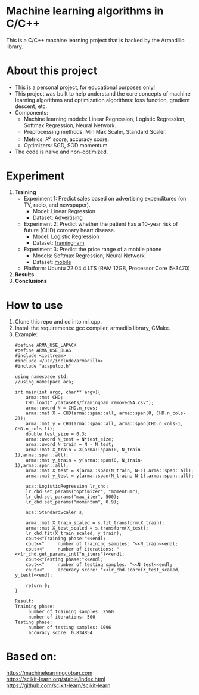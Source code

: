 # Machine learning algorithms in C/C++
This is a C/C++ machine learning project that is backed by the Armadillo library.
# About this project
- This is a personal project, for educational purposes only!
- This project was built to help understand the core concepts of machine learning algorithms and optimization algorithms: loss function, gradient descent, etc.
- Components:
    - Machine learning models: Linear Regression, Logistic Regression, Softmax Regression, Neural Network.
    - Preprocessing methods: Min Max Scaler, Standard Scaler.
    - Metrics: $R^2$ score, accuracy score.
    - Optimizers: SGD, SGD momentum.
- The code is naive and non-optimized.
# Experiment
1. **Training**
    - Experiment 1: Predict sales based on advertising expenditures (on TV, radio, and newspaper).
        - Model: Linear Regression
        - Dataset: [Advertising](datasets/Advertising.csv)
    - Experiment 2: Predict whether the patient has a 10-year risk of future (CHD) coronary heart disease.
        - Model: Logistic Regression
        - Dataset: [framingham](datasets/framingham_removedNA_org.csv)
    - Experiment 3: Predict the price range of a mobile phone
        - Models: Softmax Regression, Neural Network
        - Dataset: [mobile](datasets/mobile_train_org.csv)
    - Platform: Ubuntu 22.04.4 LTS (RAM 12GB, Processor Core i5-3470)
2. **Results**
3. **Conclusions**
# How to use
1. Clone this repo and cd into ml_cpp.
2. Install the requirements: gcc compiler, armadilo library, CMake.
3. Example:
    ```
    #define ARMA_USE_LAPACK
    #define ARMA_USE_BLAS
    #include <iostream>
    #include </usr/include/armadillo>
    #include "acapulco.h"
    
    using namespace std;
    //using namespace aca;
    
    int main(int argc, char** argv){
        arma::mat CHD;
        CHD.load("./datasets/framingham_removedNA.csv");
        arma::uword N = CHD.n_rows;
        arma::mat X = CHD(arma::span::all, arma::span(0, CHD.n_cols-2));
        arma::mat y = CHD(arma::span::all, arma::span(CHD.n_cols-1, CHD.n_cols-1));
        double test_size = 0.3;
        arma::uword N_test = N*test_size;
        arma::uword N_train = N - N_test;
        arma::mat X_train = X(arma::span(0, N_train-1),arma::span::all);
        arma::mat y_train = y(arma::span(0, N_train-1),arma::span::all);
        arma::mat X_test = X(arma::span(N_train, N-1),arma::span::all);
        arma::mat y_test = y(arma::span(N_train, N-1),arma::span::all);
        
        aca::LogisticRegression lr_chd;
        lr_chd.set_params("optimizer", "momentum");
        lr_chd.set_params("max_iter", 500);
        lr_chd.set_params("momentum", 0.9);
    
        aca::StandardScaler s;
        
        arma::mat X_train_scaled = s.fit_transform(X_train);
        arma::mat X_test_scaled = s.transform(X_test);
        lr_chd.fit(X_train_scaled, y_train);
        cout<<"Training phase:"<<endl;
        cout<<"     number of training samples: "<<N_train<<endl;
        cout<<"     number of iterations: "<<lr_chd.get_params_int("n_iters")<<endl;
        cout<<"Testing phase:"<<endl;
        cout<<"     number of testing samples: "<<N_test<<endl;
        cout<<"     accuracy score: "<<lr_chd.score(X_test_scaled, y_test)<<endl;
    
        return 0;
    }
    ```
    ```
    Result:
    Training phase:
         number of training samples: 2560
         number of iterations: 500
    Testing phase:
         number of testing samples: 1096
         accuracy score: 0.834854
    ```
# Based on:
  https://machinelearningcoban.com \
  https://scikit-learn.org/stable/index.html \
  https://github.com/scikit-learn/scikit-learn
